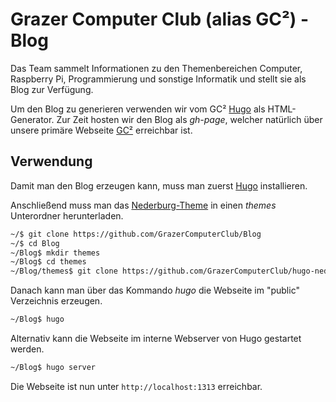 # Grazer Computer Club (alias GC²) - Blog #

Das Team sammelt Informationen zu den Themenbereichen Computer, Raspberry Pi,
Programmierung und sonstige Informatik und stellt sie als Blog zur Verfügung.

Um den Blog zu generieren verwenden wir vom GC²
[Hugo](https://github.com/gohugoio/hugo) als HTML-Generator. Zur Zeit hosten
wir den Blog als *gh-page*, welcher natürlich über unsere primäre Webseite 
[GC²](https://gc2.at/) erreichbar ist.

## Verwendung ##

Damit man den Blog erzeugen kann, muss man zuerst
[Hugo](https://github.com/gohugoio/hugo) installieren.

Anschließend muss man das
[Nederburg-Theme](https://github.com/GrazerComputerClub/hugo-nederburg-theme)
in einen *themes* Unterordner herunterladen.

```bash
~/$ git clone https://github.com/GrazerComputerClub/Blog
~/$ cd Blog
~/Blog$ mkdir themes
~/Blog$ cd themes
~/Blog/themes$ git clone https://github.com/GrazerComputerClub/hugo-nederburg-theme
```

Danach kann man über das Kommando *hugo* die Webseite im "public" Verzeichnis erzeugen.

```bash
~/Blog$ hugo
```

Alternativ kann die Webseite im interne Webserver von Hugo gestartet werden.

```bash
~/Blog$ hugo server 
```

Die Webseite ist nun unter `http://localhost:1313` erreichbar.
